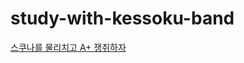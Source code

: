 # study-with-kessoku-band

[스쿠나를 물리치고 A+ 쟁취하자](https://pwk0131.github.io/study-with-Gojo-versus-Sukuna/)
